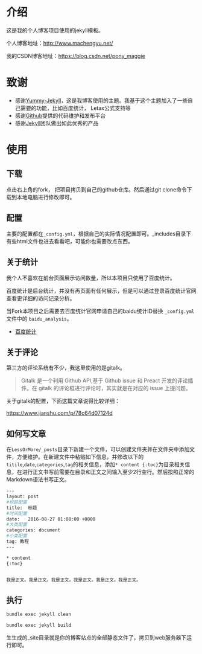 # 介绍

这是我的个人博客项目使用的jekyll模板。

个人博客地址：http://www.machengyu.net/

我的CSDN博客地址：https://blog.csdn.net/pony_maggie

# 致谢
+ 感谢[Yummy-Jekyll](https://github.com/DONGChuan/Yummy-Jekyll)，这是我博客使用的主题。我基于这个主题加入了一些自己需要的功能，比如百度统计，
Letax公式支持等
+ 感谢[Github](https://github.com/)提供的代码维护和发布平台
+ 感谢[Jekyll](https://jekyllrb.com/)团队做出如此优秀的产品


# 使用

## 下载
点击右上角的fork， 把项目拷贝到自己的github仓库。然后通过git clone命令下载到本地电脑进行修改即可。

## 配置
主要的配置都在`_config.yml`，根据自己的实际情况配置即可。_includes目录下有些html文件也进去看看吧，可能你也需要改点东西。

## 关于统计
我个人不喜欢在前台页面展示访问数量，所以本项目只使用了百度统计。

百度统计是后台统计，并没有再页面有任何展示，但是可以通过登录百度统计官网查看更详细的访问记录分析。

当Fork本项目之后需要去百度统计官网申请自己的baidu统计ID替换 `_config.yml` 文件中的 `baidu_analysis`。

+ [百度统计](https://tongji.baidu.com)

## 关于评论

第三方的评论系统有不少，我这里使用的是gitalk。

>Gitalk 是一个利用 Github API,基于 Github issue 和 Preact 开发的评论插件。在 gitalk 的评论框进行评论时，其实就是在对应的 issue 上提问题。

关于gitalk的配置，下面这篇文章说得比较详细：

https://www.jianshu.com/p/78c64d07124d


## 如何写文章

在`LessOrMore/_posts`目录下新建一个文件，可以创建文件夹并在文件夹中添加文件，方便维护。在新建文件中粘贴如下信息，并修改以下的`titile`,`date`,`categories`,`tag`的相关信息，添加`* content {:toc}`为目录相关信息，在进行正文书写前需要在目录和正文之间输入至少2行空行。然后按照正常的Markdown语法书写正文。

``` bash
---
layout: post
#标题配置
title:  标题
#时间配置
date:   2016-08-27 01:08:00 +0800
#大类配置
categories: document
#小类配置
tag: 教程
---

* content
{:toc}


我是正文。我是正文。我是正文。我是正文。我是正文。我是正文。
```

执行
------------------------------------

``` bash
bundle exec jekyll clean
```

``` bash
bundle exec jekyll build
```

生生成的_site目录就是你的博客站点的全部静态文件了，拷贝到web服务器下运行即可。


